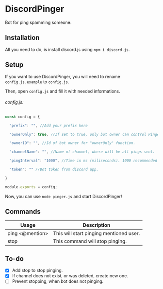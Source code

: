 # DiscordPinger
Bot for ping spamming someone.

## Installation
All you need to do, is install discord.js using `npm i discord.js`.

## Setup
If you want to use DiscordPinger, you will need to rename `config.js.example` to `config.js`.

Then, open `config.js` and fill it with needed informations.

###### config.js:
```js
const config = {

  "prefix": "", //Add your prefix here

  "ownerOnly": true, //If set to true, only bot owner can control Pinger. If set to false, everyone can use Pinger.

  "ownerID": "", //Id of bot owner for "ownerOnly" function.

  "channelName": "", //Name of channel, where will be all pings sent.

  "pingInterval": "1000", //Time in ms (miliseconds). 1000 recommended - If 1000ms (1s), bot will send ping every 1000ms (1s).

  "token": "" //Bot token from discord app.

}

module.exports = config;
```
Now, you can use `node pinger.js` and start DiscordPinger!

## Commands
Usage | Description
------------ | -------------
ping <@mention> | This will start pinging mentioned user.
stop | This command will stop pinging.

## To-do
- [x] Add stop to stop pinging.
- [x] If channel does not exist, or was deleted, create new one.
- [ ] Prevent stopping, when bot does not pinging.
